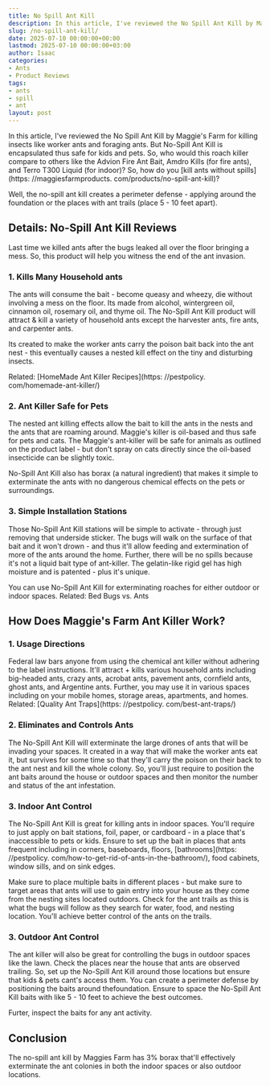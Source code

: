 ```yaml
---
title: No Spill Ant Kill
description: In this article, I've reviewed the No Spill Ant Kill by Maggie's Farm for killing insects like worker ants and foraging ants.
slug: /no-spill-ant-kill/
date: 2025-07-10 00:00:00+00:00
lastmod: 2025-07-10 00:00:00+03:00
author: Isaac
categories:
- Ants
- Product Reviews
tags:
- ants
- spill
- ant
layout: post
---
```


In this article, I've reviewed the No Spill Ant Kill by Maggie's Farm for killing insects like worker ants and foraging ants. But No-Spill Ant Kill is encapsulated thus safe for kids and pets. So, who would this roach killer compare to others like the Advion Fire Ant Bait, Amdro Kills (for fire ants), and Terro T300 Liquid (for indoor)? So, how do you [kill ants without spills](https: //maggiesfarmproducts. com/products/no-spill-ant-kill)?

Well, the no-spill ant kill creates a perimeter defense - applying around the foundation or the places with ant trails (place 5 - 10 feet apart).

##  Details: No-Spill Ant Kill Reviews

Last time we killed ants after the bugs leaked all over the floor bringing a mess. So, this product will help you witness the end of the ant invasion.

###  1. Kills Many Household ants

The ants will consume the bait - become queasy and wheezy, die without involving a mess on the floor. Its made from alcohol, wintergreen oil, cinnamon oil, rosemary oil, and thyme oil. The No-Spill Ant Kill product will attract & kill a variety of household ants except the harvester ants, fire ants, and carpenter ants.

Its created to make the worker ants carry the poison bait back into the ant nest - this eventually causes a nested kill effect on the tiny and disturbing insects.

Related: [HomeMade Ant Killer Recipes](https: //pestpolicy. com/homemade-ant-killer/)

###  2. Ant Killer Safe for Pets

The nested ant killing effects allow the bait to kill the ants in the nests and the ants that are roaming around. Maggie's killer is oil-based and thus safe for pets and cats. The Maggie's ant-killer will be safe for animals as outlined on the product label - but don't spray on cats directly since the oil-based insecticide can be slightly toxic.

No-Spill Ant Kill also has borax (a natural ingredient) that makes it simple to exterminate the ants with no dangerous chemical effects on the pets or surroundings.

###  3. Simple Installation Stations

Those No-Spill Ant Kill stations will be simple to activate - through just removing that underside sticker. The bugs will walk on the surface of that bait and it won't drown - and thus it'll allow feeding and extermination of more of the ants around the home. Further, there will be no spills because it's not a liquid bait type of ant-killer. The gelatin-like rigid gel has high moisture and is patented - plus it's unique.

You can use No-Spill Ant Kill for exterminating roaches for either outdoor or indoor spaces. Related: Bed Bugs vs. Ants

##  How Does Maggie's Farm Ant Killer Work?

###  1. Usage Directions

Federal law bars anyone from using the chemical ant killer without adhering to the label instructions. It'll attract + kills various household ants including big-headed ants, crazy ants, acrobat ants, pavement ants, cornfield ants, ghost ants, and Argentine ants. Further, you may use it in various spaces including on your mobile homes, storage areas, apartments, and homes. Related: [Quality Ant Traps](https: //pestpolicy. com/best-ant-traps/)

###  2. Eliminates and Controls Ants

The No-Spill Ant Kill will exterminate the large drones of ants that will be invading your spaces. It created in a way that will make the worker ants eat it, but survives for some time so that they'll carry the poison on their back to the ant nest and kill the whole colony. So, you'll just require to position the ant baits around the house or outdoor spaces and then monitor the number and status of the ant infestation.

###  3. Indoor Ant Control

The No-Spill Ant Kill is great for killing ants in indoor spaces. You'll require to just apply on bait stations, foil, paper, or cardboard - in a place that's inaccessible to pets or kids. Ensure to set up the bait in places that ants frequent including in corners, baseboards, floors, [bathrooms](https: //pestpolicy. com/how-to-get-rid-of-ants-in-the-bathroom/), food cabinets, window sills, and on sink edges.

Make sure to place multiple baits in different places - but make sure to target areas that ants will use to gain entry into your house as they come from the nesting sites located outdoors. Check for the ant trails as this is what the bugs will follow as they search for water, food, and nesting location. You'll achieve better control of the ants on the trails.

###  3. Outdoor Ant Control

The ant killer will also be great for controlling the bugs in outdoor spaces like the lawn. Check the places near the house that ants are observed trailing. So, set up the No-Spill Ant Kill around those locations but ensure that kids & pets cant's access them. You can create a perimeter defense by positioning the baits around thefoundation. Ensure to space the No-Spill Ant Kill baits with like 5 - 10 feet to achieve the best outcomes.

Furter, inspect the baits for any ant activity.

##  Conclusion

The no-spill ant kill by Maggies Farm has 3% borax that'll effectively exterminate the ant colonies in both the indoor spaces or also outdoor locations.

